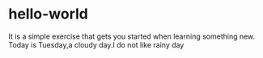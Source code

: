 # hello-world
 It is a simple exercise that gets you started when learning something new.
Today is Tuesday,a cloudy day.I do not like rainy day
